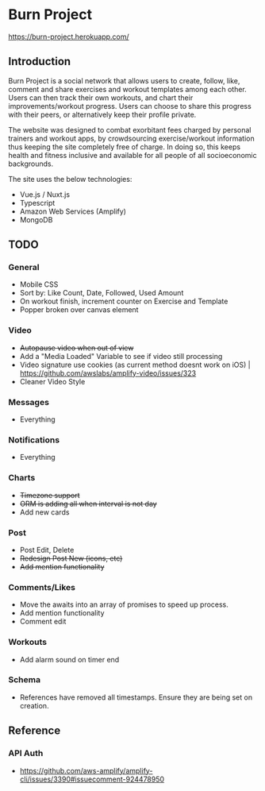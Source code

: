 # Burn Project
https://burn-project.herokuapp.com/

## Introduction
Burn Project is a social network that allows users to create, follow, like, comment and share exercises and workout templates among each other. Users can then track their own workouts, and chart their improvements/workout progress. Users can choose to share this progress with their peers, or alternatively keep their profile private.

The website was designed to combat exorbitant fees charged by personal trainers and workout apps, by crowdsourcing exercise/workout information thus keeping the site completely free of charge. In doing so, this keeps health and fitness inclusive and available for all people of all socioeconomic backgrounds.

The site uses the below technologies:
* Vue.js / Nuxt.js
* Typescript
* Amazon Web Services (Amplify)
* MongoDB


## TODO
### General
* Mobile CSS
* Sort by: Like Count, Date, Followed, Used Amount
* On workout finish, increment counter on Exercise and Template
* Popper broken over canvas element

### Video
* ~~Autopause video when out of view~~
* Add a "Media Loaded" Variable to see if video still processing
* Video signature use cookies (as current method doesnt work on iOS) | https://github.com/awslabs/amplify-video/issues/323
* Cleaner Video Style

### Messages
* Everything

### Notifications
* Everything

### Charts
* ~~Timezone support~~
* ~~ORM is adding all when interval is not day~~
* Add new cards

### Post
* Post Edit, Delete
* ~~Redesign Post New (icons, etc)~~
* ~~Add mention functionality~~

### Comments/Likes
* Move the awaits into an array of promises to speed up process.
* Add mention functionality
* Comment edit

### Workouts
* Add alarm sound on timer end

### Schema
* References have removed all timestamps. Ensure they are being set on creation.

## Reference 

### API Auth
* https://github.com/aws-amplify/amplify-cli/issues/3390#issuecomment-924478950
